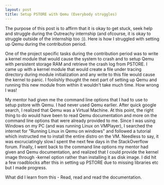 ```yaml
---
layout: post
title: Setup PSTORE with Qemu (Everybody struggles)
---
```


The purpose of this post is to affirm that it is okay to get stuck, seek help and struggle during the Outreachy internship (and ofcourse, it is okay to struggle outside of the internship too :)). Here is how I struggled with setting up Qemu during the contribution period.

One of the project specific tasks during the contribution period was to write a kernel module that would cause the system to crash and to  setup Qemu with persistent storage RAM and retrieve the crash log from PSTORE. I came up with a kernel module that would create a file under tracing directory during module initialization and any write to this file would cause the kernel to panic. I foolishly thought the next part of setting up Qemu and running this new module from within it wouldn't take much time. How wrong I was!

My mentor had given me the command line options that I had to use to setup pstore with Qemu. I had never used Qemu earlier. After quick google search, I realized that Qemu was a Virtual Machine. At this point, the right thing to do would have been to read Qemu documentation and more on the command line options that were already provided to me. Since I was using Windows on my PC (and was running Linux on VMPlayer), I searched the internet for "Running Linux in Qemu on windows" and followed a tutorial which instructed me to install the entire distro on the VM. Needless to say, it was excruciatingly slow.I spent the next few days in the StackOverflow forum. Finally, I went back to the command line options my mentor had given and Qemu documentation, and realized that I could provide the kernel image through -kernel option rather than installing it as disk image. 
I did hit a few roadblocks after this in setting up PSTORE due to missing libraries etc but I made progress.

What did I learn from this - Read, read and read the documentation.


